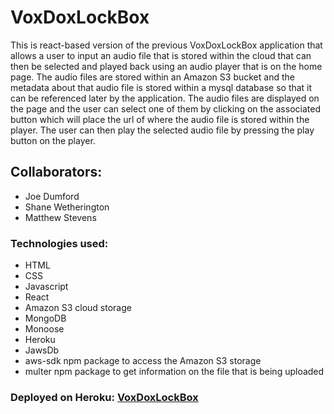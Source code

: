 # VoxDoxLockBox
This is react-based version of the previous VoxDoxLockBox application that allows a user to input an audio file that is stored within the cloud that can then be selected and played back using an audio player that is on the home page.  The audio files are stored within an Amazon S3 bucket and the metadata about that audio file is stored within a mysql database so that it can be referenced later by the application.  The audio files are displayed on the page and the user can select one of them by clicking on the associated button which will place the url of where the audio file is stored within the player.  The user can then play the selected audio file by pressing the play button on the player.

## Collaborators:
* Joe Dumford
* Shane Wetherington
* Matthew Stevens


### Technologies used:
* HTML
* CSS
* Javascript
* React
* Amazon S3 cloud storage
* MongoDB
* Monoose
* Heroku
* JawsDb
* aws-sdk npm package to access the Amazon S3 storage
* multer npm package to get information on the file that is being uploaded

### Deployed on Heroku: [VoxDoxLockBox](https://damp-sea-97566.herokuapp.com/)

